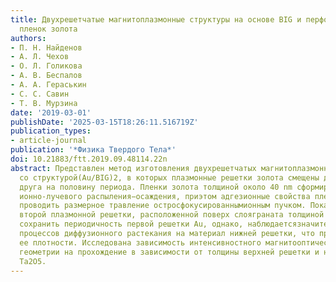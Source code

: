 ```yaml
---
title: Двухрешетчатые магнитоплазмонные структуры на основе BIG и перфорированных
  пленок золота
authors:
- П. Н. Найденов
- А. Л. Чехов
- О. Л. Голикова
- А. В. Беспалов
- А. А. Гераськин
- С. С. Савин
- Т. В. Мурзина
date: '2019-03-01'
publishDate: '2025-03-15T18:26:11.516719Z'
publication_types:
- article-journal
publication: '*Физика Твердого Тела*'
doi: 10.21883/ftt.2019.09.48114.22n
abstract: Представлен метод изготовления двухрешетчатых магнитоплазмонных кристаллов
  со структурой(Au/BIG)2, в которых плазмонные решетки золота смещены друг относительно
  друга на половину периода. Пленки золота толщиной около 40 nm сформированы методом
  ионно-лучевого распыления−осаждения, приэтом адгезионные свойства пленки позволяющими
  проводить размерное травление остросфокусированнымионным пучком. Показано, что формирование
  второй плазмонной решетки, расположенной поверх слояграната толщиной 100 nm, позволяет
  сохранить периодичность первой решетки Au, однако, наблюдаетсязначительное влияние
  процессов диффузионного растекания на материал нижней решетки, что приводитк уменьшению
  ее плотности. Исследована зависимость интенсивностного магнитооптического эффектав
  геометрии на прохождение в зависимости от толщины верхней решетки и наличия дополнительногослоя
  Ta2O5.
---
```

